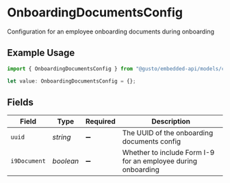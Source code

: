 # OnboardingDocumentsConfig

Configuration for an employee onboarding documents during onboarding

## Example Usage

```typescript
import { OnboardingDocumentsConfig } from "@gusto/embedded-api/models/components/showemployees.js";

let value: OnboardingDocumentsConfig = {};
```

## Fields

| Field                                                         | Type                                                          | Required                                                      | Description                                                   |
| ------------------------------------------------------------- | ------------------------------------------------------------- | ------------------------------------------------------------- | ------------------------------------------------------------- |
| `uuid`                                                        | *string*                                                      | :heavy_minus_sign:                                            | The UUID of the onboarding documents config                   |
| `i9Document`                                                  | *boolean*                                                     | :heavy_minus_sign:                                            | Whether to include Form I-9 for an employee during onboarding |